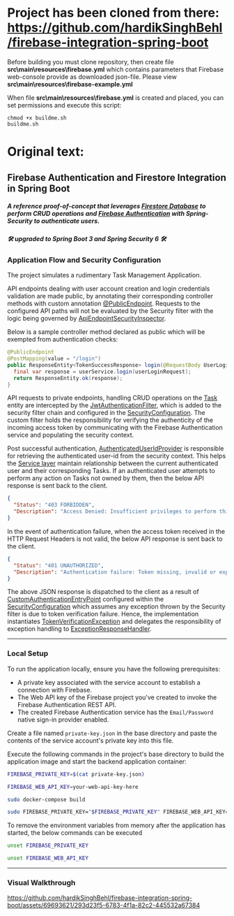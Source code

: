 # Project has been cloned from there: https://github.com/hardikSinghBehl/firebase-integration-spring-boot



Before building you must clone repository, then create file **src\main\resources\firebase.yml** which contains parameters that Firebase web-console provide as downloaded json-file. Please view **src\main\resources\firebase-example.yml**

When file **src\main\resources\firebase.yml** is created and placed, you can set permissions and execute this script:

```
chmod +x buildme.sh
buildme.sh
```



# Original text:

## Firebase Authentication and Firestore Integration in Spring Boot

##### A reference proof-of-concept that leverages [Firestore Database](https://firebase.google.com/docs/firestore) to perform CRUD operations and  [Firebase Authentication](https://firebase.google.com/docs/auth) with Spring-Security to authenticate users. 
##### 🛠 upgraded to Spring Boot 3 and Spring Security 6 🛠 

### Application Flow and Security Configuration

The project simulates a rudimentary Task Management Application.

API endpoints dealing with user account creation and login credentials validation are made public, by annotating their corresponding controller methods with custom annotation [@PublicEndpoint](https://github.com/hardikSinghBehl/firebase-integration-spring-boot/blob/main/src/main/java/com/behl/flare/configuration/PublicEndpoint.java).
Requests to the configured API paths will not be evaluated by the Security filter with the logic being governed by [ApiEndpointSecurityInspector](https://github.com/hardikSinghBehl/firebase-integration-spring-boot/blob/main/src/main/java/com/behl/flare/utility/ApiEndpointSecurityInspector.java).

Below is a sample controller method declared as public which will be exempted from authentication checks:

```java
@PublicEndpoint
@PostMapping(value = "/login")
public ResponseEntity<TokenSuccessResponse> login(@RequestBody UserLoginRequest userLoginRequest) {
  final var response = userService.login(userLoginRequest);
  return ResponseEntity.ok(response);
}
```
API requests to private endpoints, handling CRUD operations on the [Task](https://github.com/hardikSinghBehl/firebase-integration-spring-boot/blob/main/src/main/java/com/behl/flare/entity/Task.java) entity are intercepted by the [JwtAuthenticationFilter](https://github.com/hardikSinghBehl/firebase-integration-spring-boot/blob/main/src/main/java/com/behl/flare/filter/JwtAuthenticationFilter.java), which is added to the security filter chain and configured in the [SecurityConfiguration](https://github.com/hardikSinghBehl/firebase-integration-spring-boot/blob/main/src/main/java/com/behl/flare/configuration/SecurityConfiguration.java). The custom filter holds the responsibility for verifying the authenticity of the incoming access token by communicating with the Firebase Authentication service and populating the security context.

Post successful authentication, [AuthenticatedUserIdProvider](https://github.com/hardikSinghBehl/firebase-integration-spring-boot/blob/main/src/main/java/com/behl/flare/utility/AuthenticatedUserIdProvider.java) is responsible for retrieving the authenticated user-id from the security context. This helps the [Service layer](https://github.com/hardikSinghBehl/firebase-integration-spring-boot/blob/main/src/main/java/com/behl/flare/service/TaskService.java) maintain relationship between the current authenticated user and their corresponding Tasks. If an authenticated user attempts to perform any action on Tasks not owned by them, then the below API response is sent back to the client.

```json
{
  "Status": "403 FORBIDDEN",
  "Description": "Access Denied: Insufficient privileges to perform this action."
}
```

In the event of authentication failure, when the access token received in the HTTP Request Headers is not valid, the below API response is sent back to the client.

```json
{
  "Status": "401 UNAUTHORIZED",
  "Description": "Authentication failure: Token missing, invalid or expired"
}
```
The above JSON response is dispatched to the client as a result of [CustomAuthenticationEntryPoint](https://github.com/hardikSinghBehl/firebase-integration-spring-boot/blob/main/src/main/java/com/behl/flare/configuration/CustomAuthenticationEntryPoint.java) configured within the [SecurityConfiguration](https://github.com/hardikSinghBehl/firebase-integration-spring-boot/blob/main/src/main/java/com/behl/flare/configuration/SecurityConfiguration.java) which assumes any exception thrown by the Security filter is due to token verification failure. Hence, the implementation instantiates [TokenVerificationException](https://github.com/hardikSinghBehl/firebase-integration-spring-boot/blob/main/src/main/java/com/behl/flare/exception/TokenVerificationException.java) and delegates the responsibility of exception handling to [ExceptionResponseHandler](https://github.com/hardikSinghBehl/firebase-integration-spring-boot/blob/main/src/main/java/com/behl/flare/exception/ExceptionResponseHandler.java).

---

### Local Setup

To run the application locally, ensure you have the following prerequisites:
* A private key associated with the service account to establish a connection with Firebase.
* The Web API key of the Firebase project you've created to invoke the Firebase Authentication REST API.
* The created Firebase Authentication service has the `Email/Password` native sign-in provider enabled.

Create a file named `private-key.json` in the base directory and paste the contents of the service account's private key into this file.

Execute the following commands in the project's base directory to build the application image and start the backend application container:

```bash
FIREBASE_PRIVATE_KEY=$(cat private-key.json)
```

```bash
FIREBASE_WEB_API_KEY=your-web-api-key-here
```

```bash
sudo docker-compose build
```

```bash
sudo FIREBASE_PRIVATE_KEY="$FIREBASE_PRIVATE_KEY" FIREBASE_WEB_API_KEY="$FIREBASE_WEB_API_KEY" docker-compose up -d
```

To remove the environment variables from memory after the application has started, the below commands can be executed

```bash
unset FIREBASE_PRIVATE_KEY
```

```bash
unset FIREBASE_WEB_API_KEY
```

---

### Visual Walkthrough

https://github.com/hardikSinghBehl/firebase-integration-spring-boot/assets/69693621/293d23f5-6783-4f1a-82c2-445532a67384
